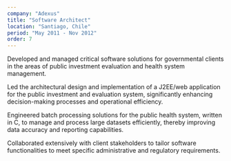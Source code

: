 ```yaml
---
company: "Adexus"
title: "Software Architect"
location: "Santiago, Chile"
period: "May 2011 - Nov 2012"
order: 7
---
```


Developed and managed critical software solutions for governmental clients in the areas of public investment evaluation and health system management.

Led the architectural design and implementation of a J2EE/web application for the public investment and evaluation system, significantly enhancing decision-making processes and operational efficiency.

Engineered batch processing solutions for the public health system, written in C, to manage and process large datasets efficiently, thereby improving data accuracy and reporting capabilities.

Collaborated extensively with client stakeholders to tailor software functionalities to meet specific administrative and regulatory requirements.
